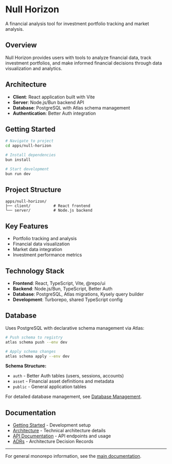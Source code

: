 # Null Horizon

A financial analysis tool for investment portfolio tracking and market analysis.

## Overview

Null Horizon provides users with tools to analyze financial data, track investment portfolios, and make informed financial decisions through data visualization and analytics.

## Architecture

- **Client**: React application built with Vite
- **Server**: Node.js/Bun backend API
- **Database**: PostgreSQL with Atlas schema management
- **Authentication**: Better Auth integration

## Getting Started

```bash
# Navigate to project
cd apps/null-horizon

# Install dependencies
bun install

# Start development
bun run dev
```

## Project Structure

```
apps/null-horizon/
├── client/          # React frontend
└── server/          # Node.js backend
```

## Key Features

- Portfolio tracking and analysis
- Financial data visualization
- Market data integration
- Investment performance metrics

## Technology Stack

- **Frontend**: React, TypeScript, Vite, @repo/ui
- **Backend**: Node.js/Bun, TypeScript, Better Auth
- **Database**: PostgreSQL, Atlas migrations, Kysely query builder
- **Development**: Turborepo, shared TypeScript config

## Database

Uses PostgreSQL with declarative schema management via Atlas:

```bash
# Push schema to registry
atlas schema push --env dev

# Apply schema changes
atlas schema apply --env dev
```

**Schema Structure:**
- `auth` - Better Auth tables (users, sessions, accounts)
- `asset` - Financial asset definitions and metadata
- `public` - General application tables

For detailed database management, see [Database Management](../../general/database-management.md).

## Documentation

- [Getting Started](./getting-started.md) - Development setup
- [Architecture](./architecture.md) - Technical architecture details
- [API Documentation](./api.md) - API endpoints and usage
- [ADRs](./adrs/README.md) - Architecture Decision Records

---

For general monorepo information, see the [main documentation](../../README.md).